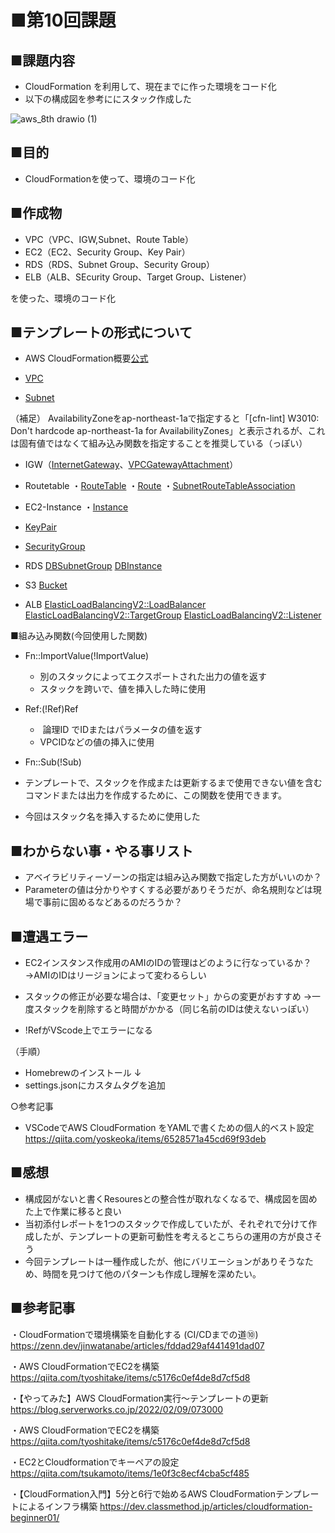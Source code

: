 # ■第10回課題

## ■課題内容
* CloudFormation を利用して、現在までに作った環境をコード化
* 以下の構成図を参考ににスタック作成した

![aws_8th drawio (1)](https://user-images.githubusercontent.com/100008521/217277642-49a84b6a-6115-46eb-a60a-63de3779c924.png)



## ■目的
* CloudFormationを使って、環境のコード化


## ■作成物

* VPC（VPC、IGW,Subnet、Route Table）
* EC2（EC2、Security Group、Key Pair）
* RDS（RDS、Subnet Group、Security Group）
* ELB（ALB、SEcurity Group、Target Group、Listener）

を使った、環境のコード化


## ■テンプレートの形式について

* AWS CloudFormation概要[公式](https://docs.aws.amazon.com/ja_jp/AWSCloudFormation/latest/UserGuide/template-formats.html)


* [VPC](https://docs.aws.amazon.com/ja_jp/AWSCloudFormation/latest/UserGuide/aws-resource-ec2-vpc.html)


* [Subnet](https://docs.aws.amazon.com/ja_jp/AWSCloudFormation/latest/UserGuide/aws-resource-ec2-subnet.html)

（補足）
AvailabilityZoneをap-northeast-1aで指定すると「[cfn-lint] W3010: Don't hardcode ap-northeast-1a for AvailabilityZones」と表示されるが、これは固有値ではなくて組み込み関数を指定することを推奨している（っぽい）


* IGW（[InternetGateway](https://docs.aws.amazon.com/ja_jp/AWSCloudFormation/latest/UserGuide/aws-resource-ec2-internetgateway.html)、[VPCGatewayAttachment](https://docs.aws.amazon.com/ja_jp/AWSCloudFormation/latest/UserGuide/aws-resource-ec2-vpc-gateway-attachment.html)）


* Routetable
・[RouteTable](https://docs.aws.amazon.com/ja_jp/AWSCloudFormation/latest/UserGuide/aws-resource-ec2-routetable.html)
・[Route](https://docs.aws.amazon.com/ja_jp/AWSCloudFormation/latest/UserGuide/aws-resource-ec2-route.html)
・[SubnetRouteTableAssociation](https://docs.aws.amazon.com/ja_jp/AWSCloudFormation/latest/UserGuide/aws-resource-ec2-subnetroutetableassociation.html)


* EC2-Instance
・[Instance](https://docs.aws.amazon.com/ja_jp/AWSCloudFormation/latest/UserGuide/aws-properties-ec2-instance.html#cfn-ec2-instance-disableapitermination)

* [KeyPair](https://docs.aws.amazon.com/AWSCloudFormation/latest/UserGuide/aws-resource-ec2-keypair.html)

* [SecurityGroup](https://docs.aws.amazon.com/ja_jp/AWSCloudFormation/latest/UserGuide/aws-properties-ec2-security-group.html)

* RDS
[DBSubnetGroup](https://docs.aws.amazon.com/ja_jp/AWSCloudFormation/latest/UserGuide/aws-resource-rds-dbsubnetgroup.html)
[DBInstance](https://docs.aws.amazon.com/ja_jp/AWSCloudFormation/latest/UserGuide/aws-resource-rds-dbinstance.html)

* S3
[Bucket](https://docs.aws.amazon.com/AWSCloudFormation/latest/UserGuide/aws-properties-s3-bucket.html)

* ALB
[ElasticLoadBalancingV2::LoadBalancer](https://docs.aws.amazon.com/ja_jp/AWSCloudFormation/latest/UserGuide/aws-resource-elasticloadbalancingv2-loadbalancer.html)
[ElasticLoadBalancingV2::TargetGroup](https://docs.aws.amazon.com/ja_jp/AWSCloudFormation/latest/UserGuide/aws-resource-elasticloadbalancingv2-targetgroup.html)
[ElasticLoadBalancingV2::Listener](https://docs.aws.amazon.com/ja_jp/AWSCloudFormation/latest/UserGuide/aws-resource-elasticloadbalancingv2-listener.html)


■組み込み関数(今回使用した関数)


* Fn::ImportValue(!ImportValue)
  * 別のスタックによってエクスポートされた出力の値を返す
  * スタックを跨いで、値を挿入した時に使用


* Ref:(!Ref)Ref
  *  論理ID でIDまたはパラメータの値を返す
  * VPCIDなどの値の挿入に使用


* Fn::Sub(!Sub)

* テンプレートで、スタックを作成または更新するまで使用できない値を含むコマンドまたは出力を作成するために、この関数を使用できます。

* 今回はスタック名を挿入するために使用した


## ■わからない事・やる事リスト
* アベイラビリティーゾーンの指定は組み込み関数で指定した方がいいのか？
* Parameterの値は分かりやすくする必要がありそうだが、命名規則などは現場で事前に固めるなどあるのだろうか？


## ■遭遇エラー
* EC2インスタンス作成用のAMIのIDの管理はどのように行なっているか？
  →AMIのIDはリージョンによって変わるらしい

* スタックの修正が必要な場合は、「変更セット」からの変更がおすすめ
  →一度スタックを削除すると時間がかかる（同じ名前のIDは使えないっぽい）

* !RefがVScode上でエラーになる

（手順）
* Homebrewのインストール
↓
* settings.jsonにカスタムタグを追加


○参考記事
* VSCodeでAWS CloudFormation をYAMLで書くための個人的ベスト設定
https://qiita.com/yoskeoka/items/6528571a45cd69f93deb


## ■感想
* 構成図がないと書くResouresとの整合性が取れなくなるで、構成図を固めた上で作業に移ると良い
* 当初添付レポートを1つのスタックで作成していたが、それぞれで分けて作成したが、テンプレートの更新可動性を考えるとこちらの運用の方が良さそう
* 今回テンプレートは一種作成したが、他にバリエーションがありそうなため、時間を見つけて他のパターンも作成し理解を深めたい。



## ■参考記事

・CloudFormationで環境構築を自動化する (CI/CDまでの道⑩)
https://zenn.dev/jinwatanabe/articles/fddad29af441491dad07

・AWS CloudFormationでEC2を構築
https://qiita.com/tyoshitake/items/c5176c0ef4de8d7cf5d8

・【やってみた】AWS CloudFormation実行～テンプレートの更新
https://blog.serverworks.co.jp/2022/02/09/073000

・AWS CloudFormationでEC2を構築
https://qiita.com/tyoshitake/items/c5176c0ef4de8d7cf5d8

・EC2とCloudformationでキーペアの設定
https://qiita.com/tsukamoto/items/1e0f3c8ecf4cba5cf485

・【CloudFormation入門】5分と6行で始めるAWS CloudFormationテンプレートによるインフラ構築
https://dev.classmethod.jp/articles/cloudformation-beginner01/

